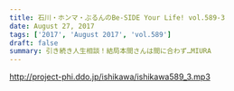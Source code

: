 ```yaml
---
title: 石川・ホンマ・ぶるんのBe-SIDE Your Life! vol.589-3
date: August 27, 2017
tags: ['2017', 'August 2017', 'vol.589']
draft: false
summary: 引き続き人生相談！結局本間さんは間に合わず…MIURA
---
```


http://project-phi.ddo.jp/ishikawa/ishikawa589_3.mp3